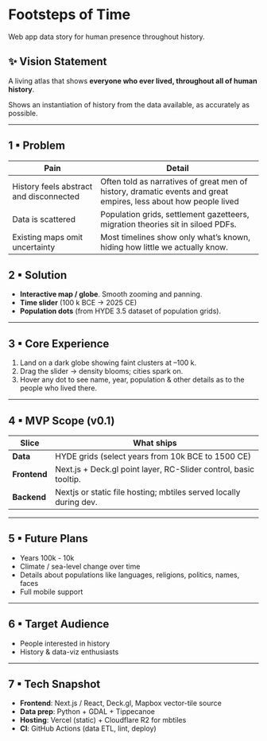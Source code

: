 # Footsteps of Time

Web app data story for human presence throughout history.

## ✨ Vision Statement

A living atlas that shows **everyone who ever lived, throughout all of human history**.

Shows an instantiation of history from the data available, as accurately as possible.

---

## 1 ▪ Problem
| Pain | Detail |
|------|--------|
| History feels abstract and disconnected | Often told as narratives of great men of history, dramatic events and great empires, less about how people lived | Textbooks list dates; readers struggle to visualise scale & simultaneity. |
| Data is scattered | Population grids, settlement gazetteers, migration theories sit in siloed PDFs. |
| Existing maps omit uncertainty | Most timelines show only what’s known, hiding how little we actually know. |

## 2 ▪ Solution
* **Interactive map / globe**. Smooth zooming and panning.  
* **Time slider** (100 k BCE → 2025 CE)
* **Population  dots** (from HYDE 3.5 dataset of population grids).  

---

## 3 ▪ Core Experience
1. Land on a dark globe showing faint clusters at –100 k.  
2. Drag the slider → density blooms; cities spark on.  
3. Hover any dot to see name, year, population & other details as to the people who lived there.

---

## 4 ▪ MVP Scope (v0.1)
| Slice | What ships |
|-------|------------|
| **Data** | HYDE grids (select years from 10k BCE to 1500 CE)
| **Frontend** | Next.js + Deck.gl point layer, RC-Slider control, basic tooltip. |
| **Backend** | Nextjs or static file hosting; mbtiles served locally during dev. |

---

## 5 ▪ Future Plans
* Years 100k - 10k
* Climate / sea-level change over time
* Details about populations like languages, religions, politics, names, faces
* Full mobile support

---

## 6 ▪ Target Audience
* People interested in history
* History & data-viz enthusiasts  

---


## 7 ▪ Tech Snapshot
* **Frontend**: Next.js / React, Deck.gl, Mapbox vector-tile source  
* **Data prep**: Python + GDAL + Tippecanoe  
* **Hosting**: Vercel (static) + Cloudflare R2 for mbtiles  
* **CI**: GitHub Actions (data ETL, lint, deploy)